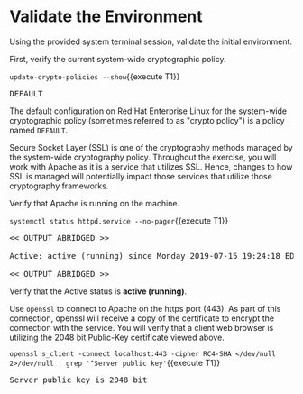 # Validate the Environment 
Using the provided system terminal session, validate the initial environment.   

First, verify the current system-wide cryptographic policy.   

`update-crypto-policies --show`{{execute T1}}

<pre class="file">
DEFAULT
</pre>

The default configuration on Red Hat Enterprise Linux for the system-wide
cryptographic policy (sometimes referred to as "crypto policy") is a
policy named `DEFAULT`.   

Secure Socket Layer (SSL) is one of the cryptography methods managed by
the system-wide cryptography policy.  Throughout the exercise, you will
work with Apache as it is a service that utilizes SSL.  Hence, changes
to how SSL is managed will potentially impact those services that utilize
those cryptography frameworks.

Verify that Apache is running on the machine.

`systemctl status httpd.service --no-pager`{{execute T1}}

<pre class="file">
<< OUTPUT ABRIDGED >>

Active: active (running) since Monday 2019-07-15 19:24:18 EDT; 3h 59min left

<< OUTPUT ABRIDGED >>
</pre>

Verify that the Active status is __active (running)__.   

Use `openssl` to connect to Apache on the https port (443).  As part of this 
connection, openssl will receive a copy of the certificate to encrypt the 
connection with the service.  You will verify that a client web browser is 
utilizing the 2048 bit Public-Key certificate viewed above.   

`openssl s_client -connect localhost:443 -cipher RC4-SHA </dev/null 2>/dev/null | grep '^Server public key'`{{execute T1}}

<pre class="file">
Server public key is 2048 bit
</pre>

